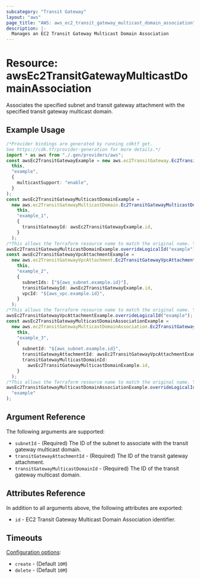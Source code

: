 ```yaml
---
subcategory: "Transit Gateway"
layout: "aws"
page_title: "AWS: aws_ec2_transit_gateway_multicast_domain_association"
description: |-
  Manages an EC2 Transit Gateway Multicast Domain Association
---
```


# Resource: awsEc2TransitGatewayMulticastDomainAssociation

Associates the specified subnet and transit gateway attachment with the specified transit gateway multicast domain.

## Example Usage

```typescript
/*Provider bindings are generated by running cdktf get.
See https://cdk.tf/provider-generation for more details.*/
import * as aws from "./.gen/providers/aws";
const awsEc2TransitGatewayExample = new aws.ec2TransitGateway.Ec2TransitGateway(
  this,
  "example",
  {
    multicastSupport: "enable",
  }
);
const awsEc2TransitGatewayMulticastDomainExample =
  new aws.ec2TransitGatewayMulticastDomain.Ec2TransitGatewayMulticastDomain(
    this,
    "example_1",
    {
      transitGatewayId: awsEc2TransitGatewayExample.id,
    }
  );
/*This allows the Terraform resource name to match the original name. You can remove the call if you don't need them to match.*/
awsEc2TransitGatewayMulticastDomainExample.overrideLogicalId("example");
const awsEc2TransitGatewayVpcAttachmentExample =
  new aws.ec2TransitGatewayVpcAttachment.Ec2TransitGatewayVpcAttachment(
    this,
    "example_2",
    {
      subnetIds: ["${aws_subnet.example.id}"],
      transitGatewayId: awsEc2TransitGatewayExample.id,
      vpcId: "${aws_vpc.example.id}",
    }
  );
/*This allows the Terraform resource name to match the original name. You can remove the call if you don't need them to match.*/
awsEc2TransitGatewayVpcAttachmentExample.overrideLogicalId("example");
const awsEc2TransitGatewayMulticastDomainAssociationExample =
  new aws.ec2TransitGatewayMulticastDomainAssociation.Ec2TransitGatewayMulticastDomainAssociation(
    this,
    "example_3",
    {
      subnetId: "${aws_subnet.example.id}",
      transitGatewayAttachmentId: awsEc2TransitGatewayVpcAttachmentExample.id,
      transitGatewayMulticastDomainId:
        awsEc2TransitGatewayMulticastDomainExample.id,
    }
  );
/*This allows the Terraform resource name to match the original name. You can remove the call if you don't need them to match.*/
awsEc2TransitGatewayMulticastDomainAssociationExample.overrideLogicalId(
  "example"
);

```

## Argument Reference

The following arguments are supported:

* `subnetId` - (Required) The ID of the subnet to associate with the transit gateway multicast domain.
* `transitGatewayAttachmentId` - (Required) The ID of the transit gateway attachment.
* `transitGatewayMulticastDomainId` - (Required) The ID of the transit gateway multicast domain.

## Attributes Reference

In addition to all arguments above, the following attributes are exported:

* `id` - EC2 Transit Gateway Multicast Domain Association identifier.

## Timeouts

[Configuration options](https://developer.hashicorp.com/terraform/language/resources/syntax#operation-timeouts):

* `create` - (Default `10M`)
* `delete` - (Default `10M`)
